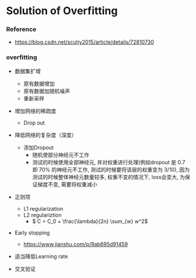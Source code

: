 # Solution of Overfitting

### Reference
+ https://blog.csdn.net/scutjy2015/article/details/72810730

### overfitting
+ 数据集扩增
	+ 原有数据增加
	+ 原有数据加随机噪声
	+ 重新采样
+ 增加网络的稀疏度
	+ Drop out
+ 降低网络的复杂度（深度）
	+ 添加Dropout
		+ 随机使部分神经元不工作
		+ 测试的时候使用全部神经元, 并对权重进行处理(例如dropout 是 0.7 即 70% 的神经元不工作, 测试的时候要将该层的权重变为 3/10), 因为测试的时候整体神经元数量较多, 权重不变的情况下, loss会变大, 为保证梯度不变, 需要将权重减小
+ 正则项
	+ L1 regularization
	+ L2 regulariztion
		+ $ C = C_0 + \frac{\lambda}{2n} \sum_{w} w^2$

+ Early stopping
	+ https://www.jianshu.com/p/9ab695d91459
+ 适当降低Learning rate
+ 交叉验证